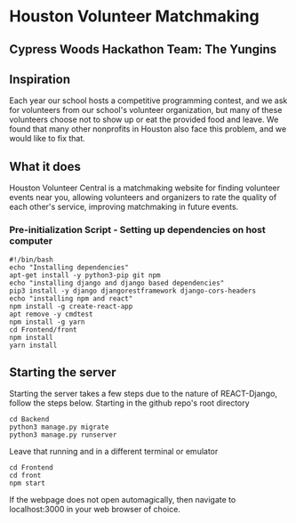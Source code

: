 # Houston Volunteer Matchmaking

## Cypress Woods Hackathon Team: The Yungins

## Inspiration
Each year our school hosts a competitive programming contest, and we ask for volunteers from our school's volunteer organization, but many of these volunteers choose not to show up or eat the provided food and leave. We found that many other nonprofits in Houston also face this problem, and we would like to fix that.

## What it does
Houston Volunteer Central is a matchmaking website for finding volunteer events near you, allowing volunteers and organizers to rate the quality of each other's service, improving matchmaking in future events.


### Pre-initialization Script - Setting up dependencies on host computer 

```
#!/bin/bash
echo "Installing dependencies"
apt-get install -y python3-pip git npm
echo "installing django and django based dependencies"
pip3 install -y django djangorestframework django-cors-headers
echo "installing npm and react"
npm install -g create-react-app
apt remove -y cmdtest
npm install -g yarn
cd Frontend/front
npm install
yarn install
```

## Starting the server

Starting the server takes a few steps due to the nature of REACT-Django, follow the steps below.
Starting in the github repo's root directory

```
cd Backend
python3 manage.py migrate
python3 manage.py runserver
```

Leave that running and in a different terminal or emulator

```
cd Frontend
cd front
npm start
```

If the webpage does not open automagically, then navigate to localhost:3000 in your web browser of choice.
